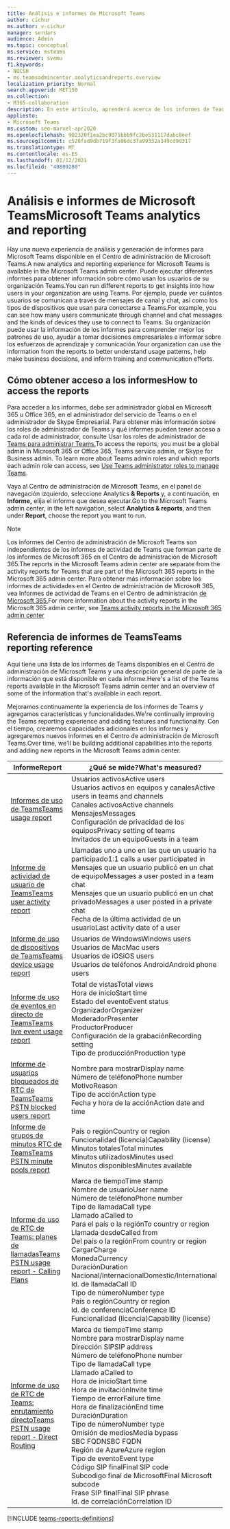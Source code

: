 ```yaml
---
title: Análisis e informes de Microsoft Teams
author: cichur
ms.author: v-cichur
manager: serdars
audience: Admin
ms.topic: conceptual
ms.service: msteams
ms.reviewer: svemu
f1.keywords:
- NOCSH
- ms.teamsadmincenter.analyticsandreports.overview
localization_priority: Normal
search.appverid: MET150
ms.collection:
- M365-collaboration
description: En este artículo, aprenderá acerca de los informes de Teams que están disponibles en el Centro de administración de Microsoft Teams.
appliesto:
- Microsoft Teams
ms.custom: seo-marvel-apr2020
ms.openlocfilehash: 902320f1ea2bc9071bbb9fc2be531117dabc8eef
ms.sourcegitcommit: c528fad9db719f3fa96dc3fa99332a349cd9d317
ms.translationtype: MT
ms.contentlocale: es-ES
ms.lasthandoff: 01/12/2021
ms.locfileid: "49809280"
---
```

# <a name="microsoft-teams-analytics-and-reporting"></a><span data-ttu-id="802a3-103">Análisis e informes de Microsoft Teams</span><span class="sxs-lookup"><span data-stu-id="802a3-103">Microsoft Teams analytics and reporting</span></span>

<span data-ttu-id="802a3-104">Hay una nueva experiencia de análisis y generación de informes para Microsoft Teams disponible en el Centro de administración de Microsoft Teams.</span><span class="sxs-lookup"><span data-stu-id="802a3-104">A new analytics and reporting experience for Microsoft Teams is available in the Microsoft Teams admin center.</span></span> <span data-ttu-id="802a3-105">Puede ejecutar diferentes informes para obtener información sobre cómo usan los usuarios de su organización Teams.</span><span class="sxs-lookup"><span data-stu-id="802a3-105">You can run different reports to get insights into how users in your organization are using Teams.</span></span> <span data-ttu-id="802a3-106">Por ejemplo, puede ver cuántos usuarios se comunican a través de mensajes de canal y chat, así como los tipos de dispositivos que usan para conectarse a Teams.</span><span class="sxs-lookup"><span data-stu-id="802a3-106">For example, you can see how many users communicate through channel and chat messages and the kinds of devices they use to connect to Teams.</span></span> <span data-ttu-id="802a3-107">Su organización puede usar la información de los informes para comprender mejor los patrones de uso, ayudar a tomar decisiones empresariales e informar sobre los esfuerzos de aprendizaje y comunicación.</span><span class="sxs-lookup"><span data-stu-id="802a3-107">Your organization can use the information from the reports to better understand usage patterns, help make business decisions, and inform training and communication efforts.</span></span>

## <a name="how-to-access-the-reports"></a><span data-ttu-id="802a3-108">Cómo obtener acceso a los informes</span><span class="sxs-lookup"><span data-stu-id="802a3-108">How to access the reports</span></span>

<span data-ttu-id="802a3-109">Para acceder a los informes, debe ser administrador global en Microsoft 365 u Office 365, en el administrador del servicio de Teams o en el administrador de Skype Empresarial. Para obtener más información sobre los roles de administrador de Teams y qué informes pueden tener acceso a cada rol de administrador, consulte Usar los roles de administrador de [Teams para administrar Teams.](../using-admin-roles.md)</span><span class="sxs-lookup"><span data-stu-id="802a3-109">To access the reports, you must be a global admin in Microsoft 365 or Office 365, Teams service admin, or Skype for Business admin. To learn more about Teams admin roles and which reports each admin role can access, see [Use Teams administrator roles to manage Teams](../using-admin-roles.md).</span></span>

<span data-ttu-id="802a3-110">Vaya al Centro de administración de Microsoft Teams, en el panel de navegación izquierdo, seleccione Analytics **& Reports** y, a continuación, en **Informe,** elija el informe que desea ejecutar.</span><span class="sxs-lookup"><span data-stu-id="802a3-110">Go to the Microsoft Teams admin center, in the left navigation, select **Analytics & reports**, and then under **Report**, choose the report you want to run.</span></span>

> [!NOTE]
> <span data-ttu-id="802a3-111">Los informes del Centro de administración de Microsoft Teams son independientes de los informes de actividad de Teams que forman parte de los informes de Microsoft 365 en el Centro de administración de Microsoft 365.</span><span class="sxs-lookup"><span data-stu-id="802a3-111">The reports in the Microsoft Teams admin center are separate from the activity reports for Teams that are part of the Microsoft 365 reports in the Microsoft 365 admin center.</span></span> <span data-ttu-id="802a3-112">Para obtener más información sobre los informes de actividades en el Centro de administración de Microsoft 365, vea Informes de actividad de Teams en el Centro de administración [de Microsoft 365.](../teams-activity-reports.md)</span><span class="sxs-lookup"><span data-stu-id="802a3-112">For more information about the activity reports in the Microsoft 365 admin center, see [Teams activity reports in the Microsoft 365 admin center](../teams-activity-reports.md)</span></span>

## <a name="teams-reporting-reference"></a><span data-ttu-id="802a3-113">Referencia de informes de Teams</span><span class="sxs-lookup"><span data-stu-id="802a3-113">Teams reporting reference</span></span>

<span data-ttu-id="802a3-114">Aquí tiene una lista de los informes de Teams disponibles en el Centro de administración de Microsoft Teams y una descripción general de parte de la información que está disponible en cada informe.</span><span class="sxs-lookup"><span data-stu-id="802a3-114">Here's a list of the Teams reports available in the Microsoft Teams admin center and an overview of some of the information that's available in each report.</span></span>

<span data-ttu-id="802a3-115">Mejoramos continuamente la experiencia de los informes de Teams y agregamos características y funcionalidades.</span><span class="sxs-lookup"><span data-stu-id="802a3-115">We're continually improving the Teams reporting experience and adding features and functionality.</span></span> <span data-ttu-id="802a3-116">Con el tiempo, crearemos capacidades adicionales en los informes y agregaremos nuevos informes en el Centro de administración de Microsoft Teams.</span><span class="sxs-lookup"><span data-stu-id="802a3-116">Over time, we'll be building additional capabilities into the reports and adding new reports in the Microsoft Teams admin center.</span></span>

|<span data-ttu-id="802a3-117">Informe</span><span class="sxs-lookup"><span data-stu-id="802a3-117">Report</span></span>  |<span data-ttu-id="802a3-118">¿Qué se mide?</span><span class="sxs-lookup"><span data-stu-id="802a3-118">What's measured?</span></span> |
|---------|---------|
|[<span data-ttu-id="802a3-119">Informes de uso de Teams</span><span class="sxs-lookup"><span data-stu-id="802a3-119">Teams usage report</span></span>](teams-usage-report.md)  |  <span data-ttu-id="802a3-120">Usuarios activos</span><span class="sxs-lookup"><span data-stu-id="802a3-120">Active users</span></span><br/><span data-ttu-id="802a3-121">Usuarios activos en equipos y canales</span><span class="sxs-lookup"><span data-stu-id="802a3-121">Active users in teams and channels</span></span><br/><span data-ttu-id="802a3-122">Canales activos</span><span class="sxs-lookup"><span data-stu-id="802a3-122">Active channels</span></span><br/><span data-ttu-id="802a3-123">Mensajes</span><span class="sxs-lookup"><span data-stu-id="802a3-123">Messages</span></span><br/><span data-ttu-id="802a3-124">Configuración de privacidad de los equipos</span><span class="sxs-lookup"><span data-stu-id="802a3-124">Privacy setting of  teams</span></span><br/><span data-ttu-id="802a3-125">Invitados de un equipo</span><span class="sxs-lookup"><span data-stu-id="802a3-125">Guests in a team</span></span>   |
|[<span data-ttu-id="802a3-126">Informe de actividad de usuario de Teams</span><span class="sxs-lookup"><span data-stu-id="802a3-126">Teams user activity report</span></span>](user-activity-report.md)  |  <span data-ttu-id="802a3-127">Llamadas uno a uno en las que un usuario ha participado</span><span class="sxs-lookup"><span data-stu-id="802a3-127">1:1 calls a user participated in</span></span><br/><span data-ttu-id="802a3-128">Mensajes que un usuario publicó en un chat de equipo</span><span class="sxs-lookup"><span data-stu-id="802a3-128">Messages a user posted in a team chat</span></span><br/><span data-ttu-id="802a3-129">Mensajes que un usuario publicó en un chat privado</span><span class="sxs-lookup"><span data-stu-id="802a3-129">Messages a user posted in a private chat</span></span><br/><span data-ttu-id="802a3-130">Fecha de la última actividad de un usuario</span><span class="sxs-lookup"><span data-stu-id="802a3-130">Last activity date of a user</span></span>     |
|[<span data-ttu-id="802a3-131">Informe de uso de dispositivos de Teams</span><span class="sxs-lookup"><span data-stu-id="802a3-131">Teams device usage report</span></span>](device-usage-report.md)   |  <span data-ttu-id="802a3-132">Usuarios de Windows</span><span class="sxs-lookup"><span data-stu-id="802a3-132">Windows users</span></span><br/><span data-ttu-id="802a3-133">Usuarios de Mac</span><span class="sxs-lookup"><span data-stu-id="802a3-133">Mac users</span></span><br/><span data-ttu-id="802a3-134">Usuarios de iOS</span><span class="sxs-lookup"><span data-stu-id="802a3-134">iOS users</span></span><br/><span data-ttu-id="802a3-135">Usuarios de teléfonos Android</span><span class="sxs-lookup"><span data-stu-id="802a3-135">Android phone users</span></span>     |
|[<span data-ttu-id="802a3-136">Informe de uso de eventos en directo de Teams</span><span class="sxs-lookup"><span data-stu-id="802a3-136">Teams live event usage report</span></span>](teams-live-event-usage-report.md)   |  <span data-ttu-id="802a3-137">Total de vistas</span><span class="sxs-lookup"><span data-stu-id="802a3-137">Total views</span></span><br><span data-ttu-id="802a3-138">Hora de inicio</span><span class="sxs-lookup"><span data-stu-id="802a3-138">Start time</span></span><br><span data-ttu-id="802a3-139">Estado del evento</span><span class="sxs-lookup"><span data-stu-id="802a3-139">Event status</span></span><br><span data-ttu-id="802a3-140">Organizador</span><span class="sxs-lookup"><span data-stu-id="802a3-140">Organizer</span></span><br><span data-ttu-id="802a3-141">Moderador</span><span class="sxs-lookup"><span data-stu-id="802a3-141">Presenter</span></span><br><span data-ttu-id="802a3-142">Productor</span><span class="sxs-lookup"><span data-stu-id="802a3-142">Producer</span></span><br><span data-ttu-id="802a3-143">Configuración de la grabación</span><span class="sxs-lookup"><span data-stu-id="802a3-143">Recording setting</span></span><br><span data-ttu-id="802a3-144">Tipo de producción</span><span class="sxs-lookup"><span data-stu-id="802a3-144">Production type</span></span>    |
|[<span data-ttu-id="802a3-145">Informe de usuarios bloqueados de RTC de Teams</span><span class="sxs-lookup"><span data-stu-id="802a3-145">Teams PSTN blocked users report</span></span>](pstn-blocked-users-report.md)   |  <span data-ttu-id="802a3-146">Nombre para mostrar</span><span class="sxs-lookup"><span data-stu-id="802a3-146">Display name</span></span><br><span data-ttu-id="802a3-147">Número de teléfono</span><span class="sxs-lookup"><span data-stu-id="802a3-147">Phone number</span></span><br><span data-ttu-id="802a3-148">Motivo</span><span class="sxs-lookup"><span data-stu-id="802a3-148">Reason</span></span><br><span data-ttu-id="802a3-149">Tipo de acción</span><span class="sxs-lookup"><span data-stu-id="802a3-149">Action type</span></span><br><span data-ttu-id="802a3-150">Fecha y hora de la acción</span><span class="sxs-lookup"><span data-stu-id="802a3-150">Action date and time</span></span>   |
|[<span data-ttu-id="802a3-151">Informe de grupos de minutos RTC de Teams</span><span class="sxs-lookup"><span data-stu-id="802a3-151">Teams PSTN minute pools report</span></span>](pstn-minute-pools-report.md) |  <span data-ttu-id="802a3-152">País o región</span><span class="sxs-lookup"><span data-stu-id="802a3-152">Country or region</span></span><br><span data-ttu-id="802a3-153">Funcionalidad (licencia)</span><span class="sxs-lookup"><span data-stu-id="802a3-153">Capability (license)</span></span> <br><span data-ttu-id="802a3-154">Minutos totales</span><span class="sxs-lookup"><span data-stu-id="802a3-154">Total minutes</span></span><br><span data-ttu-id="802a3-155">Minutos utilizados</span><span class="sxs-lookup"><span data-stu-id="802a3-155">Minutes used</span></span><br><span data-ttu-id="802a3-156">Minutos disponibles</span><span class="sxs-lookup"><span data-stu-id="802a3-156">Minutes available</span></span>|
|[<span data-ttu-id="802a3-157">Informe de uso de RTC de Teams: planes de llamadas</span><span class="sxs-lookup"><span data-stu-id="802a3-157">Teams PSTN usage report - Calling Plans</span></span>](pstn-usage-report.md#calling-plans)|  <span data-ttu-id="802a3-158">Marca de tiempo</span><span class="sxs-lookup"><span data-stu-id="802a3-158">Time stamp</span></span><br><span data-ttu-id="802a3-159">Nombre de usuario</span><span class="sxs-lookup"><span data-stu-id="802a3-159">User name</span></span><br><span data-ttu-id="802a3-160">Número de teléfono</span><span class="sxs-lookup"><span data-stu-id="802a3-160">Phone number</span></span><br><span data-ttu-id="802a3-161">Tipo de llamada</span><span class="sxs-lookup"><span data-stu-id="802a3-161">Call type</span></span> <br><span data-ttu-id="802a3-162">Llamado a</span><span class="sxs-lookup"><span data-stu-id="802a3-162">Called to</span></span><br><span data-ttu-id="802a3-163">Para el país o la región</span><span class="sxs-lookup"><span data-stu-id="802a3-163">To country or region</span></span> <br><span data-ttu-id="802a3-164">Llamada desde</span><span class="sxs-lookup"><span data-stu-id="802a3-164">Called from</span></span> <br><span data-ttu-id="802a3-165">Del país o la región</span><span class="sxs-lookup"><span data-stu-id="802a3-165">From country or region</span></span><br><span data-ttu-id="802a3-166">Cargar</span><span class="sxs-lookup"><span data-stu-id="802a3-166">Charge</span></span><br><span data-ttu-id="802a3-167">Moneda</span><span class="sxs-lookup"><span data-stu-id="802a3-167">Currency</span></span><br><span data-ttu-id="802a3-168">Duración</span><span class="sxs-lookup"><span data-stu-id="802a3-168">Duration</span></span><br><span data-ttu-id="802a3-169">Nacional/Internacional</span><span class="sxs-lookup"><span data-stu-id="802a3-169">Domestic/International</span></span><br><span data-ttu-id="802a3-170">Id. de llamada</span><span class="sxs-lookup"><span data-stu-id="802a3-170">Call ID</span></span><br><span data-ttu-id="802a3-171">Tipo de número</span><span class="sxs-lookup"><span data-stu-id="802a3-171">Number type</span></span><br><span data-ttu-id="802a3-172">País o región</span><span class="sxs-lookup"><span data-stu-id="802a3-172">Country or region</span></span><br><span data-ttu-id="802a3-173">Id. de conferencia</span><span class="sxs-lookup"><span data-stu-id="802a3-173">Conference ID</span></span><br><span data-ttu-id="802a3-174">Funcionalidad (licencia)</span><span class="sxs-lookup"><span data-stu-id="802a3-174">Capability (license)</span></span>|
|[<span data-ttu-id="802a3-175">Informe de uso de RTC de Teams: enrutamiento directo</span><span class="sxs-lookup"><span data-stu-id="802a3-175">Teams PSTN usage report - Direct Routing</span></span>](pstn-usage-report.md#direct-routing)  |  <span data-ttu-id="802a3-176">Marca de tiempo</span><span class="sxs-lookup"><span data-stu-id="802a3-176">Time stamp</span></span><br><span data-ttu-id="802a3-177">Nombre para mostrar</span><span class="sxs-lookup"><span data-stu-id="802a3-177">Display name</span></span><br><span data-ttu-id="802a3-178">Dirección SIP</span><span class="sxs-lookup"><span data-stu-id="802a3-178">SIP address</span></span><br><span data-ttu-id="802a3-179">Número de teléfono</span><span class="sxs-lookup"><span data-stu-id="802a3-179">Phone number</span></span> <br><span data-ttu-id="802a3-180">Tipo de llamada</span><span class="sxs-lookup"><span data-stu-id="802a3-180">Call type</span></span><br><span data-ttu-id="802a3-181">Llamado a</span><span class="sxs-lookup"><span data-stu-id="802a3-181">Called to</span></span><br><span data-ttu-id="802a3-182">Hora de inicio</span><span class="sxs-lookup"><span data-stu-id="802a3-182">Start time</span></span><br><span data-ttu-id="802a3-183">Hora de invitación</span><span class="sxs-lookup"><span data-stu-id="802a3-183">Invite time</span></span><br><span data-ttu-id="802a3-184">Tiempo de error</span><span class="sxs-lookup"><span data-stu-id="802a3-184">Failure time</span></span><br><span data-ttu-id="802a3-185">Hora de finalización</span><span class="sxs-lookup"><span data-stu-id="802a3-185">End time</span></span><br><span data-ttu-id="802a3-186">Duración</span><span class="sxs-lookup"><span data-stu-id="802a3-186">Duration</span></span><br><span data-ttu-id="802a3-187">Tipo de número</span><span class="sxs-lookup"><span data-stu-id="802a3-187">Number type</span></span><br><span data-ttu-id="802a3-188">Omisión de medios</span><span class="sxs-lookup"><span data-stu-id="802a3-188">Media bypass</span></span><br><span data-ttu-id="802a3-189">SBC FQDN</span><span class="sxs-lookup"><span data-stu-id="802a3-189">SBC FQDN</span></span><br><span data-ttu-id="802a3-190">Región de Azure</span><span class="sxs-lookup"><span data-stu-id="802a3-190">Azure region</span></span><br><span data-ttu-id="802a3-191">Tipo de evento</span><span class="sxs-lookup"><span data-stu-id="802a3-191">Event type</span></span><br><span data-ttu-id="802a3-192">Código SIP final</span><span class="sxs-lookup"><span data-stu-id="802a3-192">Final SIP code</span></span><br><span data-ttu-id="802a3-193">Subcodigo final de Microsoft</span><span class="sxs-lookup"><span data-stu-id="802a3-193">Final Microsoft subcode</span></span><br><span data-ttu-id="802a3-194">Frase SIP final</span><span class="sxs-lookup"><span data-stu-id="802a3-194">Final SIP phrase</span></span><br><span data-ttu-id="802a3-195">Id. de correlación</span><span class="sxs-lookup"><span data-stu-id="802a3-195">Correlation ID</span></span>  |

[!INCLUDE [teams-reports-definitions](../includes/teams-reports-definitions.md)]
